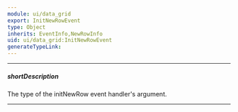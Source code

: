 ```yaml
---
module: ui/data_grid
export: InitNewRowEvent
type: Object
inherits: EventInfo,NewRowInfo
uid: ui/data_grid:InitNewRowEvent
generateTypeLink: 
---
```

---
##### shortDescription
The type of the initNewRow event handler's argument.

---
<!-- Description goes here -->